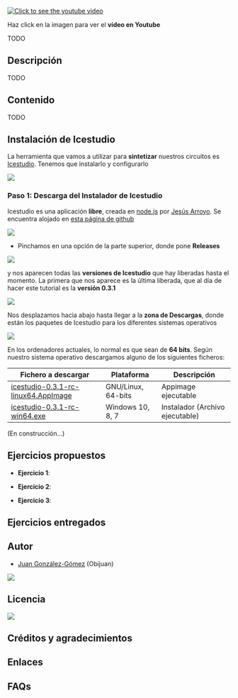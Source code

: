 [![Click to see the youtube video](http://img.youtube.com/vi//0.jpg)]()

Haz click en la imagen para ver el **vídeo en Youtube**

TODO

## Descripción

TODO

## Contenido

TODO

## Instalación de Icestudio

La herramienta que vamos a utilizar para **sintetizar** nuestros circuitos es [Icestudio](https://github.com/FPGAwars/icestudio). Tenemos que instalarlo y configurarlo

![](https://github.com/Obijuan/digital-electronics-with-open-FPGAs-tutorial/raw/master/wiki/Tutorial-02/logo-icestudio.png)

### Paso 1: Descarga del Instalador de Icestudio

Icestudio es una aplicación **libre**, creada en [node.js](https://nodejs.org/es/) por [Jesús Arroyo](https://github.com/Jesus89). Se encuentra alojado en [esta página de github](https://github.com/FPGAwars/icestudio)

![](https://github.com/Obijuan/digital-electronics-with-open-FPGAs-tutorial/raw/master/wiki/Tutorial-02/icestudio-01.png)

* Pinchamos en una opción de la parte superior, donde pone **Releases**

![](https://github.com/Obijuan/digital-electronics-with-open-FPGAs-tutorial/raw/master/wiki/Tutorial-02/icestudio-02.png)

y nos aparecen todas las **versiones de Icestudio** que hay liberadas hasta el momento. La primera que nos aparece es la última liberada, que al día de hacer este tutorial es la **versión 0.3.1**

![](https://github.com/Obijuan/digital-electronics-with-open-FPGAs-tutorial/raw/master/wiki/Tutorial-02/icestudio-03.png)

Nos desplazamos hacia abajo hasta llegar a la **zona de Descargas**, donde están los paquetes de Icestudio para los diferentes sistemas operativos

![](https://github.com/Obijuan/digital-electronics-with-open-FPGAs-tutorial/raw/master/wiki/Tutorial-02/icestudio-04.png)

En los ordenadores actuales, lo normal es que sean de **64 bits**. Según nuestro sistema operativo descargamos alguno de los siguientes ficheros:

|  Fichero a descargar  | Plataforma         | Descripción         |
|-----------------------|--------------------|---------------------|
|  [icestudio-0.3.1-rc-linux64.AppImage](https://github.com/FPGAwars/icestudio/releases/download/0.3.1-rc/icestudio-0.3.1-rc-linux64.AppImage)                 | GNU/Linux, 64-bits | Appimage ejecutable |
|  [icestudio-0.3.1-rc-win64.exe](https://github.com/FPGAwars/icestudio/releases/download/0.3.1-rc/icestudio-0.3.1-rc-win64.exe) | Windows 10, 8, 7 | Instalador (Archivo ejecutable) |

(En construcción...)

## Ejercicios propuestos

* **Ejercicio 1**: 

* **Ejercicio 2**: 

* **Ejercicio 3**: 

## Ejercicios entregados

## Autor

* [Juan González-Gómez](https://github.com/Obijuan) (Obijuan)

![](https://github.com/Obijuan/digital-electronics-with-open-FPGAs-tutorial/raw/master/wiki/portada/logos-urjc-gsyc-peloto-jderobot.png)

## Licencia

![](https://github.com/Obijuan/digital-electronics-with-open-FPGAs-tutorial/raw/master/wiki/portada/attribution-share-alike-creative-commons-license.png)

## Créditos y agradecimientos



## Enlaces


## FAQs



